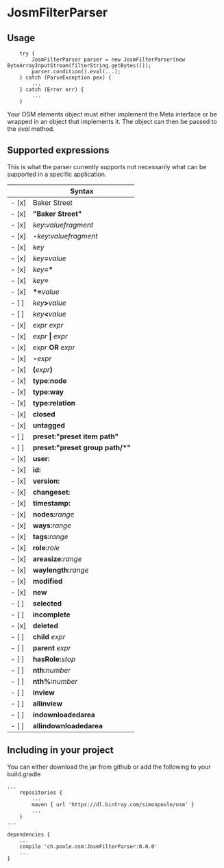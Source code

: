 

# JosmFilterParser


## Usage

        try {
            JosmFilterParser parser = new JosmFilterParser(new ByteArrayInputStream(filterString.getBytes()));
            parser.condition().eval(...);
        } catch (ParseException pex) {
            ...
        } catch (Error err) {
            ...
        }
        
Your OSM elements object must either implement the Meta interface or be wrapped in an object that implements it. The object can then be passed to the _eval_ method.

## Supported expressions

This is what the parser currently supports not necessarily what can be supported in a specific application.

|    |Syntax                         | 
|--- |--- |
|- [x]| Baker Street                   | 
|- [x]| __"Baker Street"__             | 
|- [x]| _key_**:**_valuefragment_      |
|- [x]| **-**_key_**:**_valuefragment_ |
|- [x]| _key_                          | 
|- [x]| _key_**=**_value_              | 
|- [x]| *key*__=*__                    | 
|- [x]| _key_**=**                     | 
|- [x]| __*=__*value*                  | 
|- [ ]| _key_**>**_value_              | 
|- [ ]| _key_**<**_value_              | 
|- [x]|_expr_ _expr_                   |
|- [x]|_expr_ __&#124;__ _expr_        | 
|- [x]|_expr_ __OR__ _expr_            | 
|- [x]|__-__*expr*                     | 
|- [x]|__(__*expr*__)__                | 
|- [x]|__type:node__                       | 
|- [x]|__type:way__                        | 
|- [x]|__type:relation__                   | 
|- [x]|__closed__                          | 
|- [x]|__untagged__                        |
|- [ ]|__preset:"__preset item path__"__ | 
|- [ ]|__preset:"__preset group path/*__"__ | 
|- [x]| __user:__                    |
|- [x]|__id:__                       | 
|- [x]|__version:__                  |
|- [x]|__changeset:__                |
|- [x]|__timestamp:__                | 
|- [x]|__nodes:__*range*               |
|- [x]|__ways:__*range*                 |
|- [x]|__tags:__*range*               | 
|- [x]|__role:__*role*               |
|- [x]|__areasize:__*range*           | 
|- [x]|__waylength:__*range*          | 
|- [x]|__modified__                  | 
|- [x]|__new__                       | 
|- [ ]|__selected__                  |
|- [ ]|__incomplete__                | 
|- [x]|__deleted__                   | 
|- [ ]|__child__ _expr_              | 
|- [ ]|__parent__ _expr_             | 
|- [ ]|__hasRole:__*stop*            | 
|- [ ]|__nth:__*number*              | 
|- [ ]|__nth%:__*number*             |
|- [ ]|__inview__                    | 
|- [ ]|__allinview__                 | 
|- [ ]|__indownloadedarea__          | 
|- [ ]|__allindownloadedarea__       | 

## Including in your project

You can either download the jar from github or add the following to your build.gradle

	...
	    repositories {
	        ...   
	        maven { url 'https://dl.bintray.com/simonpoole/osm' } 
	        ...              
	    }
	...
	
	dependencies {
	    ...
	    compile 'ch.poole.osm:JosmFilterParser:0.0.0'
	    ...
	}

